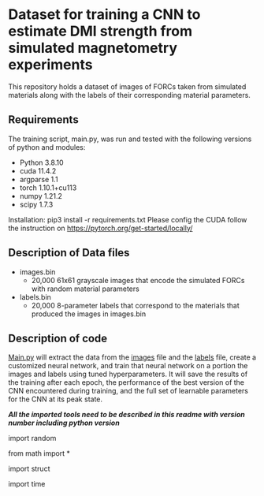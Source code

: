 # Dataset for training a CNN to estimate DMI strength from simulated magnetometry experiments

This repository holds a dataset of images of FORCs taken from simulated materials along with the labels of their corresponding material parameters.

## Requirements
The training script, main.py, was run and tested with the following versions of python and modules:
- Python 3.8.10
- cuda 11.4.2
- argparse 1.1
- torch 1.10.1+cu113
- numpy 1.21.2
- scipy 1.7.3

Installation:
pip3 install -r requirements.txt
Please config the CUDA follow the instruction on https://pytorch.org/get-started/locally/
## Description of Data files
- images.bin
  - 20,000 61x61 grayscale images that encode the simulated FORCs with random material parameters
- labels.bin
  - 20,000 8-parameter labels that correspond to the materials that produced the images in images.bin

## Description of code
[Main.py](main.py) will extract the data from the [images](images.bin) file and the [labels](labels.bin) file, create a customized neural network, and train that neural network on a portion the images and labels using tuned hyperparameters. It will save the results of the training after each epoch, the performance of the best version of the CNN encountered during training, and the full set of learnable parameters for the CNN at its peak state.


***All the imported tools need to be described in this readme with version number including python version***

import random

from math import *

import struct

import time
